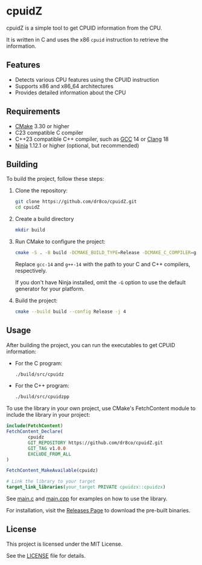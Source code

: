 # cpuidZ

cpuidZ is a simple tool to get CPUID information from the CPU.

It is written in C and uses the x86 `cpuid` instruction to retrieve the information.

## Features

- Detects various CPU features using the CPUID instruction
- Supports x86 and x86_64 architectures
- Provides detailed information about the CPU

## Requirements

- [CMake](https://cmake.org) 3.30 or higher
- C23 compatible C compiler
- C++23 compatible C++ compiler, such as [GCC](https://gcc.gnu.org) 14 or [Clang](https://clang.llvm.org) 18
- [Ninja](https://ninja-build.org) 1.12.1 or higher (optional, but recommended)

## Building

To build the project, follow these steps:

1. Clone the repository:
    ```sh
    git clone https://github.com/dr8co/cpuidZ.git
    cd cpuidZ
    ```

2. Create a build directory
    ```sh
    mkdir build
    ```

3. Run CMake to configure the project:
    ```sh
    cmake -S . -B build -DCMAKE_BUILD_TYPE=Release -DCMAKE_C_COMPILER=gcc-14 -DCMAKE_CXX_COMPILER=g++-14 -G Ninja
    ```
   Replace `gcc-14` and `g++-14` with the path to your C and C++ compilers, respectively.

   If you don't have Ninja installed, omit the `-G` option to use the default generator for your platform.

4. Build the project:
    ```sh
    cmake --build build --config Release -j 4
    ```

## Usage

After building the project, you can run the executables to get CPUID information:

- For the C program:
    ```sh
    ./build/src/cpuidz
    ```

- For the C++ program:
    ```sh
    ./build/src/cpuidzpp
    ```

To use the library in your own project, use CMake's FetchContent module to include the library in your project:

```cmake
include(FetchContent)
FetchContent_Declare(
        cpuidz
        GIT_REPOSITORY https://github.com/dr8co/cpuidZ.git
        GIT_TAG v1.0.0
        EXCLUDE_FROM_ALL
)

FetchContent_MakeAvailable(cpuidz)

# Link the library to your target
target_link_libraries(your_target PRIVATE cpuidzx::cpuidzx)
```

See [main.c](./src/main.c) and [main.cpp](./src/main.cpp) for examples on how to use the library.

For installation, visit the [Releases Page](https://github.com/dr8co/cpuidZ/releases)
to download the pre-built binaries.

## License

This project is licensed under the MIT License.

See the [LICENSE](./LICENSE) file for details.
